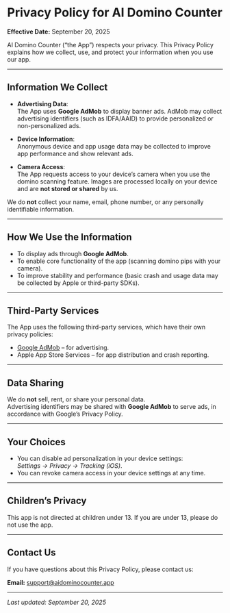 # Privacy Policy for AI Domino Counter

**Effective Date:** September 20, 2025

AI Domino Counter (“the App”) respects your privacy. This Privacy Policy explains how we collect, use, and protect your information when you use our app.

---

## Information We Collect
- **Advertising Data**:  
  The App uses **Google AdMob** to display banner ads. AdMob may collect advertising identifiers (such as IDFA/AAID) to provide personalized or non-personalized ads.

- **Device Information**:  
  Anonymous device and app usage data may be collected to improve app performance and show relevant ads.

- **Camera Access**:  
  The App requests access to your device’s camera when you use the domino scanning feature. Images are processed locally on your device and are **not stored or shared** by us.

We do **not** collect your name, email, phone number, or any personally identifiable information.

---

## How We Use the Information
- To display ads through **Google AdMob**.  
- To enable core functionality of the app (scanning domino pips with your camera).  
- To improve stability and performance (basic crash and usage data may be collected by Apple or third-party SDKs).  

---

## Third-Party Services
The App uses the following third-party services, which have their own privacy policies:
- [Google AdMob](https://policies.google.com/privacy) – for advertising.  
- Apple App Store Services – for app distribution and crash reporting.  

---

## Data Sharing
We do **not** sell, rent, or share your personal data.  
Advertising identifiers may be shared with **Google AdMob** to serve ads, in accordance with Google’s Privacy Policy.

---

## Your Choices
- You can disable ad personalization in your device settings:  
  *Settings → Privacy → Tracking (iOS)*.  
- You can revoke camera access in your device settings at any time.  

---

## Children’s Privacy
This app is not directed at children under 13. If you are under 13, please do not use the app.  

---

## Contact Us
If you have questions about this Privacy Policy, please contact us:

**Email:** support@aidominocounter.app  

---

_Last updated: September 20, 2025_

